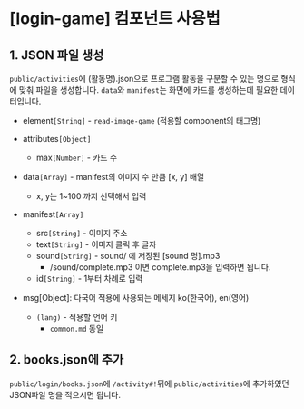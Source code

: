 # [login-game] 컴포넌트 사용법

## 1. JSON 파일 생성
`public/activities`에 (활동명).json으로 프로그램 활동을 구분할 수 있는 명으로 형식에 맞춰 파일을 생성합니다. `data`와 `manifest`는 화면에 카드를 생성하는데 필요한 데이터입니다.

* element`[String]` -  `read-image-game` (적용할 component의 태그명)
* attributes`[Object]`
  * max`[Number]` - 카드 수
* data`[Array]` - manifest의 이미지 수 만큼 [x, y] 배열
  * x, y는 1~100 까지 선택해서 입력
* manifest`[Array]`
  * src`[String]` - 이미지 주소
  * text`[String]` - 이미지 클릭 후 글자
  * sound`[String]` - sound/ 에 저장된 [sound 명].mp3
    * /sound/complete.mp3 이면 complete.mp3을 입력하면 됩니다.
  * id`[String]` - 1부터 차례로 입력



* msg[Object]: 다국어 적용에 사용되는 메세지 ko(한국어), en(영어)
  * `(lang)` - 적용할 언어 키
    * `common.md` 동일

## 2. books.json에 추가
`public/login/books.json`에 `/activity#!`뒤에 `public/activities`에 추가하였던 JSON파일 명을 적으시면 됩니다.
